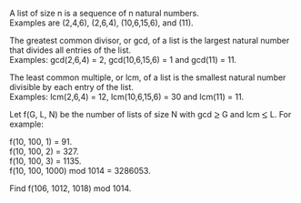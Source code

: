   <p>A list of size n is a sequence of n natural numbers.<br/> Examples are (2,4,6), (2,6,4), (10,6,15,6), and (11).  </p><p>  The greatest common divisor, or gcd, of a list is the largest natural number that divides all entries of the list. <br/>Examples: gcd(2,6,4) = 2, gcd(10,6,15,6) = 1 and gcd(11) = 11.  </p><p>  The least common multiple, or lcm, of a list is the smallest natural number divisible by each entry of the list. <br/>Examples: lcm(2,6,4) = 12, lcm(10,6,15,6) = 30 and lcm(11) = 11.  </p><p>  Let f(G, L, N) be the number of lists of size N with gcd <img src='images/symbol_ge.gif' width='10' height='12' alt='&ge;' border='0' style='vertical-align:middle;' /> G and lcm <img src='images/symbol_le.gif' width='10' height='12' alt='&le;' border='0' style='vertical-align:middle;' /> L. For example:  </p><p>  f(10, 100, 1) = 91.<br/>  f(10, 100, 2) = 327.<br/>  f(10, 100, 3) = 1135.<br/>  f(10, 100, 1000) mod 1014 = 3286053.  </p><p>  Find f(106, 1012, 1018) mod 1014.  </p>    